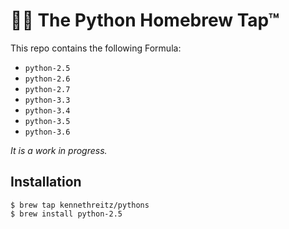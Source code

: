 # 🍺🐍 The Python Homebrew Tap™

This repo contains the following Formula:

- `python-2.5`
- `python-2.6`
- `python-2.7`
- `python-3.3`
- `python-3.4`
- `python-3.5`
- `python-3.6`

*It is a work in progress.*

## Installation

    $ brew tap kennethreitz/pythons
    $ brew install python-2.5

